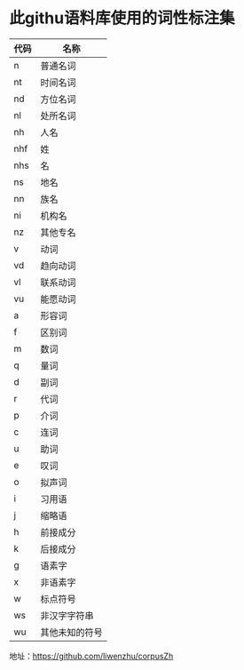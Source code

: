 ﻿此githu语料库使用的词性标注集
========
代码	|	名称
----	|	----
n | 普通名词
nt | 时间名词
nd | 方位名词
nl | 处所名词
nh | 人名
nhf | 姓
nhs | 名
ns | 地名
nn | 族名
ni | 机构名
nz | 其他专名
v | 动词
vd | 趋向动词
vl | 联系动词
vu | 能愿动词
a | 形容词
f | 区别词
m | 数词　　
q | 量词
d | 副词
r | 代词
p | 介词
c | 连词
u | 助词
e | 叹词
o | 拟声词
i | 习用语
j | 缩略语
h | 前接成分
k | 后接成分
g | 语素字
x | 非语素字
w | 标点符号
ws | 非汉字字符串
wu | 其他未知的符号

地址：https://github.com/liwenzhu/corpusZh